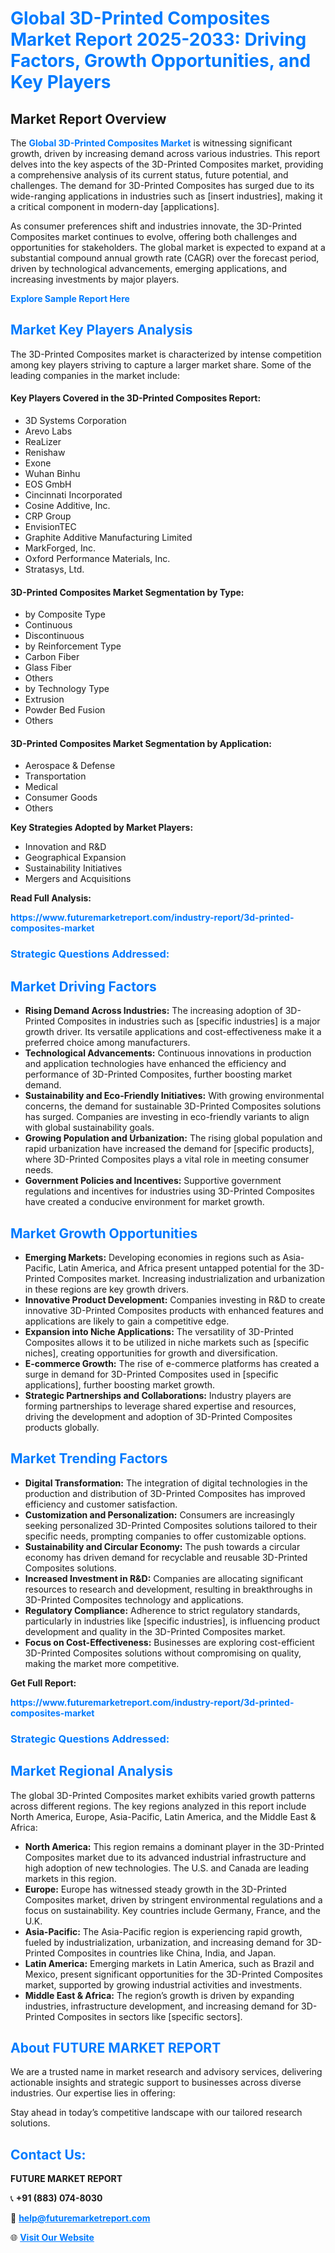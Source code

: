 <h1 style="color: #007BFF;">Global 3D-Printed Composites Market Report 2025-2033: Driving Factors, Growth Opportunities, and Key Players</h1>

<section id="overview">
<h2>Market Report Overview</h2>
<p>The <a href="https://www.futuremarketreport.com/industry-report/3d-printed-composites-market" style="color: #007BFF; text-decoration: none;"><strong>Global 3D-Printed Composites Market</strong></a> is witnessing significant growth, driven by increasing demand across various industries. This report delves into the key aspects of the 3D-Printed Composites market, providing a comprehensive analysis of its current status, future potential, and challenges. The demand for 3D-Printed Composites has surged due to its wide-ranging applications in industries such as [insert industries], making it a critical component in modern-day [applications].</p>
<p>As consumer preferences shift and industries innovate, the 3D-Printed Composites market continues to evolve, offering both challenges and opportunities for stakeholders. The global market is expected to expand at a substantial compound annual growth rate (CAGR) over the forecast period, driven by technological advancements, emerging applications, and increasing investments by major players.</p>
</section>

<section id="overview">
<p><a href="https://www.futuremarketreport.com/request-sample/reportId=103248" style="color: #007BFF; text-decoration: none;"><strong>Explore Sample Report Here</strong></a></p>
</section>

<section id="key-players">
<h2 style="color: #007BFF;">Market Key Players Analysis</h2>
<p>The 3D-Printed Composites market is characterized by intense competition among key players striving to capture a larger market share. Some of the leading companies in the market include:</p>
<h4>Key Players Covered in the 3D-Printed Composites Report:</h4>
<ul><li>3D Systems Corporation</li><li>Arevo Labs</li><li>ReaLizer</li><li>Renishaw</li><li>Exone</li><li>Wuhan Binhu</li><li>EOS GmbH</li><li>Cincinnati Incorporated</li><li>Cosine Additive, Inc.</li><li>CRP Group</li><li>EnvisionTEC</li><li>Graphite Additive Manufacturing Limited</li><li>MarkForged, Inc.</li><li>Oxford Performance Materials, Inc.</li><li>Stratasys, Ltd.</li></ul>
<h4>3D-Printed Composites Market Segmentation by Type:</h4>
<ul><li>by Composite Type</li><li>Continuous</li><li>Discontinuous</li><li>by Reinforcement Type</li><li>Carbon Fiber</li><li>Glass Fiber</li><li>Others</li><li>by Technology Type</li><li>Extrusion</li><li>Powder Bed Fusion</li><li>Others</li></ul>

<h4>3D-Printed Composites Market Segmentation by Application:</h4>
<ul><li>Aerospace &amp; Defense</li><li>Transportation</li><li>Medical</li><li>Consumer Goods</li><li>Others</li></ul>
<p><strong>Key Strategies Adopted by Market Players:</strong></p>
<ul>
<li>Innovation and R&D</li>
<li>Geographical Expansion</li>
<li>Sustainability Initiatives</li>
<li>Mergers and Acquisitions</li>
</ul>
</section>

<section>
<p><strong>Read Full Analysis: </strong></p><a href="https://www.futuremarketreport.com/industry-report/3d-printed-composites-market" style="color: #007BFF; text-decoration: none;"><strong>https://www.futuremarketreport.com/industry-report/3d-printed-composites-market</strong></a>
<h3 style="color: #007BFF;">Strategic Questions Addressed:</h3>
</section>

<section id="driving-factors">
<h2 style="color: #007BFF;">Market Driving Factors</h2>
<ul>
<li><strong>Rising Demand Across Industries:</strong> The increasing adoption of 3D-Printed Composites in industries such as [specific industries] is a major growth driver. Its versatile applications and cost-effectiveness make it a preferred choice among manufacturers.</li>
<li><strong>Technological Advancements:</strong> Continuous innovations in production and application technologies have enhanced the efficiency and performance of 3D-Printed Composites, further boosting market demand.</li>
<li><strong>Sustainability and Eco-Friendly Initiatives:</strong> With growing environmental concerns, the demand for sustainable 3D-Printed Composites solutions has surged. Companies are investing in eco-friendly variants to align with global sustainability goals.</li>
<li><strong>Growing Population and Urbanization:</strong> The rising global population and rapid urbanization have increased the demand for [specific products], where 3D-Printed Composites plays a vital role in meeting consumer needs.</li>
<li><strong>Government Policies and Incentives:</strong> Supportive government regulations and incentives for industries using 3D-Printed Composites have created a conducive environment for market growth.</li>
</ul>
</section>

<section id="growth-opportunities">
<h2 style="color: #007BFF;">Market Growth Opportunities</h2>
<ul>
<li><strong>Emerging Markets:</strong> Developing economies in regions such as Asia-Pacific, Latin America, and Africa present untapped potential for the 3D-Printed Composites market. Increasing industrialization and urbanization in these regions are key growth drivers.</li>
<li><strong>Innovative Product Development:</strong> Companies investing in R&D to create innovative 3D-Printed Composites products with enhanced features and applications are likely to gain a competitive edge.</li>
<li><strong>Expansion into Niche Applications:</strong> The versatility of 3D-Printed Composites allows it to be utilized in niche markets such as [specific niches], creating opportunities for growth and diversification.</li>
<li><strong>E-commerce Growth:</strong> The rise of e-commerce platforms has created a surge in demand for 3D-Printed Composites used in [specific applications], further boosting market growth.</li>
<li><strong>Strategic Partnerships and Collaborations:</strong> Industry players are forming partnerships to leverage shared expertise and resources, driving the development and adoption of 3D-Printed Composites products globally.</li>
</ul>
</section>

<section id="trending-factors">
<h2 style="color: #007BFF;">Market Trending Factors</h2>
<ul>
<li><strong>Digital Transformation:</strong> The integration of digital technologies in the production and distribution of 3D-Printed Composites has improved efficiency and customer satisfaction.</li>
<li><strong>Customization and Personalization:</strong> Consumers are increasingly seeking personalized 3D-Printed Composites solutions tailored to their specific needs, prompting companies to offer customizable options.</li>
<li><strong>Sustainability and Circular Economy:</strong> The push towards a circular economy has driven demand for recyclable and reusable 3D-Printed Composites solutions.</li>
<li><strong>Increased Investment in R&D:</strong> Companies are allocating significant resources to research and development, resulting in breakthroughs in 3D-Printed Composites technology and applications.</li>
<li><strong>Regulatory Compliance:</strong> Adherence to strict regulatory standards, particularly in industries like [specific industries], is influencing product development and quality in the 3D-Printed Composites market.</li>
<li><strong>Focus on Cost-Effectiveness:</strong> Businesses are exploring cost-efficient 3D-Printed Composites solutions without compromising on quality, making the market more competitive.</li>
</ul>
</section>

<section>
<p><strong>Get Full Report: </strong></p><a href="https://www.futuremarketreport.com/industry-report/3d-printed-composites-market" style="color: #007BFF; text-decoration: none;"><strong>https://www.futuremarketreport.com/industry-report/3d-printed-composites-market</strong></a>
<h3 style="color: #007BFF;">Strategic Questions Addressed:</h3>
</section>


<section id="regional-analysis">
<h2 style="color: #007BFF;">Market Regional Analysis</h2>
<p>The global 3D-Printed Composites market exhibits varied growth patterns across different regions. The key regions analyzed in this report include North America, Europe, Asia-Pacific, Latin America, and the Middle East & Africa:</p>
<ul>
<li><strong>North America:</strong> This region remains a dominant player in the 3D-Printed Composites market due to its advanced industrial infrastructure and high adoption of new technologies. The U.S. and Canada are leading markets in this region.</li>
<li><strong>Europe:</strong> Europe has witnessed steady growth in the 3D-Printed Composites market, driven by stringent environmental regulations and a focus on sustainability. Key countries include Germany, France, and the U.K.</li>
<li><strong>Asia-Pacific:</strong> The Asia-Pacific region is experiencing rapid growth, fueled by industrialization, urbanization, and increasing demand for 3D-Printed Composites in countries like China, India, and Japan.</li>
<li><strong>Latin America:</strong> Emerging markets in Latin America, such as Brazil and Mexico, present significant opportunities for the 3D-Printed Composites market, supported by growing industrial activities and investments.</li>
<li><strong>Middle East & Africa:</strong> The region’s growth is driven by expanding industries, infrastructure development, and increasing demand for 3D-Printed Composites in sectors like [specific sectors].</li>
</ul>
</section>

<footer>
<h2 style="color: #007BFF;">About FUTURE MARKET REPORT</h2>
<p>We are a trusted name in market research and advisory services, delivering actionable insights and strategic support to businesses across diverse industries. Our expertise lies in offering:</p>

<p>Stay ahead in today’s competitive landscape with our tailored research solutions.</p>

<h2 style="color: #007BFF;">Contact Us:</h2>
<p><strong>FUTURE MARKET REPORT</strong></p>
<p>📞 <strong>+91 (883) 074-8030</strong></p>
<p>📧 <strong><a href="mailto:help@futuremarketreport.com" style="color: #007BFF;">help@futuremarketreport.com</a></strong></p>
<p>🌐 <strong><a href="https://www.futuremarketreport.com/" style="color: #007BFF;">Visit Our Website</a></strong></p>
</footer>